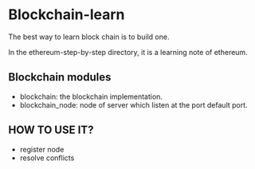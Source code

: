 # Blockchain-learn
The best way to learn block chain is to build one.

In the ethereum-step-by-step directory, it is a learning note of ethereum.

## Blockchain modules
- blockchain: the blockchain implementation.
- blockchain_node: node of server which listen at the port default port.

## HOW TO USE IT?
- register node
- resolve conflicts
